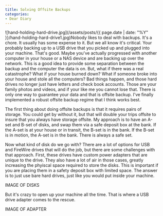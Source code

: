 ```yaml
---
title: Solving Offsite Backups
categories:
- Dear Diary
---
```


![hand-holding-hard-drive.jpg](/assets/posts/{{ page.date | date: "%Y" }}/hand-holding-hard-drive1.jpg)Nobody likes to deal with backups. It's a chore. It usually has some expense to it. But we all know it's critical. Your probably backing up to a USB drive that you picked up and plugged into your machine. That's good. Maybe you've actually progressed with another computer in your house or a NAS device and are backing up over the network. This is a good idea to provide some separation between the backup and the computer the data is on.
But, what if there was a real catastrophe? What if your house burned down? What if someone broke into your house and stole all the computers? Bad things happen, and those hard drives no longer just have letters and check book accounts. Those are your family photos and videos, and if your like me you cannot lose that. There is only one way to guarantee your data and that is offsite backup. I've finally implemented a robust offsite backup regime that I think works best.

<!-- more -->
The first thing about doing offsite backups is that it requires pairs of storage. You could get by without it, but that will double your trips offsite to insure that you always have storage offsite. My approach is to have an A-set and B-set of disks, and swap them via a safe deposit box at the bank. If the A-set is at your house or in transit, the B-set is in the bank. If the B-set is in motion, the A-set is in the bank. There is always a safe set.

Now what kind of disk do we go with? There are a lot of options for USB and FireWire drives that will do the job, but there are some challenges with that approach. First, these drives have custom power adapters that are unique to the drive. They also have a lot of air in those cases, greatly increasing the phyiscal space required to store the disks. This is important if you are placing them in a safety deposit box with limited space. The answer is to just use bare hard drives, just like you would put inside your machine.

IMAGE OF DISKS

But it's crazy to open up your machine all the time. That is where a USB drive adapter comes to the rescue.

IMAGE OF ADAPTER
